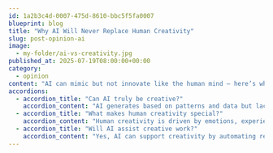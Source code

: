 ```yaml
---
id: 1a2b3c4d-0007-475d-8610-bbc5f5fa0007
blueprint: blog
title: "Why AI Will Never Replace Human Creativity"
slug: post-opinion-ai
image:
  - my-folder/ai-vs-creativity.jpg
published_at: 2025-07-19T08:00:00+00:00
category:
  - opinion
content: "AI can mimic but not innovate like the human mind — here’s why creativity remains uniquely human."
accordions:
  - accordion_title: "Can AI truly be creative?"
    accordion_content: "AI generates based on patterns and data but lacks genuine innovation or emotional depth."
  - accordion_title: "What makes human creativity special?"
    accordion_content: "Human creativity is driven by emotions, experiences, and consciousness, which AI cannot replicate."
  - accordion_title: "Will AI assist creative work?"
    accordion_content: "Yes, AI can support creativity by automating repetitive tasks and offering inspiration, but not replace humans."
---
```

